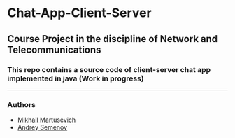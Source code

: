 # Chat-App-Client-Server #
## Course Project in the discipline of Network and Telecommunications ##
### This repo contains a source code of client-server chat app implemented in java (Work in progress) ###
---
### Authors ###
* [Mikhail Martusevich](https://github.com/MikhailMartusevich) 
* [Andrey Semenov](https://github.com/Lawranio)
